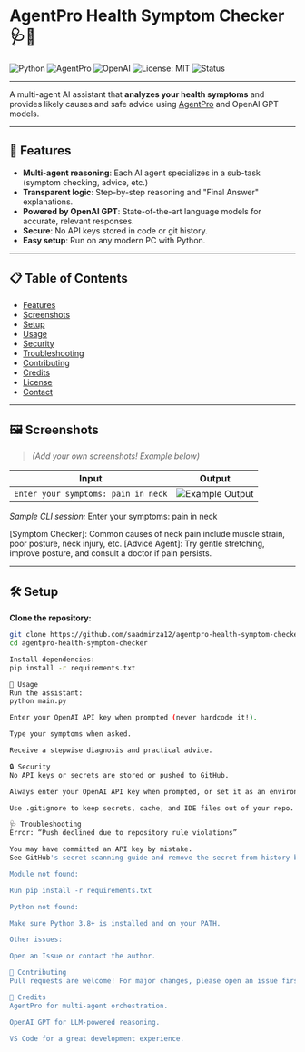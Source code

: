 # AgentPro Health Symptom Checker 🩺🤖

![Python](https://img.shields.io/badge/python-3.8%2B-blue)
![AgentPro](https://img.shields.io/badge/AgentPro-v0.1-green)
![OpenAI](https://img.shields.io/badge/OpenAI-GPT-blue)
![License: MIT](https://img.shields.io/badge/License-MIT-yellow.svg)
![Status](https://img.shields.io/badge/status-active-success)

---

A multi-agent AI assistant that **analyzes your health symptoms** and provides likely causes and safe advice using [AgentPro](https://github.com/traversaal-ai/AgentPro) and OpenAI GPT models.

---

## 🚀 Features

- **Multi-agent reasoning**: Each AI agent specializes in a sub-task (symptom checking, advice, etc.)
- **Transparent logic**: Step-by-step reasoning and "Final Answer" explanations.
- **Powered by OpenAI GPT**: State-of-the-art language models for accurate, relevant responses.
- **Secure**: No API keys stored in code or git history.
- **Easy setup**: Run on any modern PC with Python.

---

## 📋 Table of Contents

- [Features](#-features)
- [Screenshots](#-screenshots)
- [Setup](#-setup)
- [Usage](#-usage)
- [Security](#-security)
- [Troubleshooting](#-troubleshooting)
- [Contributing](#-contributing)
- [Credits](#-credits)
- [License](#-license)
- [Contact](#-contact)

---

## 🖼️ Screenshots

> *(Add your own screenshots! Example below)*

| Input                                   | Output                                              |
|------------------------------------------|-----------------------------------------------------|
| `Enter your symptoms: pain in neck`      | ![Example Output](docs/output-neck-pain.png)        |

*Sample CLI session:*
Enter your symptoms: pain in neck

[Symptom Checker]: Common causes of neck pain include muscle strain, poor posture, neck injury, etc.
[Advice Agent]: Try gentle stretching, improve posture, and consult a doctor if pain persists.


---

## 🛠️ Setup

**Clone the repository:**
```bash
git clone https://github.com/saadmirza12/agentpro-health-symptom-checker.git
cd agentpro-health-symptom-checker

Install dependencies:
pip install -r requirements.txt

🚦 Usage
Run the assistant:
python main.py

Enter your OpenAI API key when prompted (never hardcode it!).

Type your symptoms when asked.

Receive a stepwise diagnosis and practical advice.

🔒 Security
No API keys or secrets are stored or pushed to GitHub.

Always enter your OpenAI API key when prompted, or set it as an environment variable.

Use .gitignore to keep secrets, cache, and IDE files out of your repo.

🩺 Troubleshooting
Error: “Push declined due to repository rule violations”

You may have committed an API key by mistake.
See GitHub's secret scanning guide and remove the secret from history before pushing again.

Module not found:

Run pip install -r requirements.txt

Python not found:

Make sure Python 3.8+ is installed and on your PATH.

Other issues:

Open an Issue or contact the author.

🤝 Contributing
Pull requests are welcome! For major changes, please open an issue first to discuss what you’d like to change or add.

🙏 Credits
AgentPro for multi-agent orchestration.

OpenAI GPT for LLM-powered reasoning.

VS Code for a great development experience.

